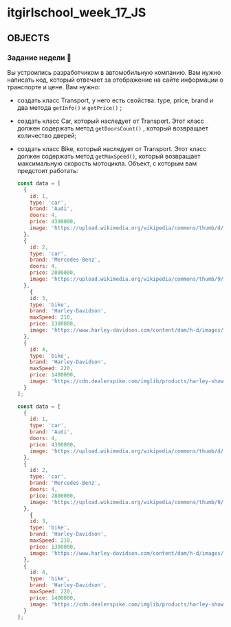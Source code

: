 # itgirlschool_week_17_JS
## OBJECTS

### Задание недели 🔮 
Вы устроились разработчиком в автомобильную компанию. Вам нужно написать код, который отвечает за отображение на сайте информации о транспорте и цене. Вам нужно:
- создать класс Transport, у него есть свойства: type, price, brand и два метода `getInfo()` и `getPrice()` ;
- создать класс Car, который наследует от Transport. Этот класс должен содержать метод `getDoorsCount()` , который возвращает количество дверей;
- создать класс Bike, который наследует от Transport. Этот класс должен содержать метод `getMaxSpeed()`, который возвращает максимальную скорость мотоцикла.
Объект, с которым вам предстоит работать:
    
    ```jsx
    const data = [
      {
        id: 1,
        type: 'car',
        brand: 'Audi',
        doors: 4,
        price: 4300000,
        image: 'https://upload.wikimedia.org/wikipedia/commons/thumb/d/d5/2020_Audi_e-Tron_Sport_50_Quattro.jpg/1200px-2020_Audi_e-Tron_Sport_50_Quattro.jpg'
      },
      {
        id: 2,
        type: 'car',
        brand: 'Mercedes-Benz',
        doors: 4,
        price: 2800000,
        image: 'https://upload.wikimedia.org/wikipedia/commons/thumb/9/9b/2019_Mercedes-Benz_E220d_SE_Automatic_2.0_Front.jpg/300px-2019_Mercedes-Benz_E220d_SE_Automatic_2.0_Front.jpg'
      },
    	{
        id: 3,
        type: 'bike',
        brand: 'Harley-Davidson',
        maxSpeed: 210,
        price: 1300000,
        image: 'https://www.harley-davidson.com/content/dam/h-d/images/product-images/bikes/motorcycle/2022/2022-iron-883/2022-iron-883-016/2022-iron-883-016-motorcycle.jpg'
      },
      {
        id: 4,
        type: 'bike',
        brand: 'Harley-Davidson',
        maxSpeed: 220,
        price: 1400000,
        image: 'https://cdn.dealerspike.com/imglib/products/harley-showroom/2020/livewire/main/Vivid-Black-Main.png'
      }
    ];
    ```
    
    ```jsx
    const data = [
      {
        id: 1,
        type: 'car',
        brand: 'Audi',
        doors: 4,
        price: 4300000,
        image: 'https://upload.wikimedia.org/wikipedia/commons/thumb/d/d5/2020_Audi_e-Tron_Sport_50_Quattro.jpg/1200px-2020_Audi_e-Tron_Sport_50_Quattro.jpg'
      },
      {
        id: 2,
        type: 'car',
        brand: 'Mercedes-Benz',
        doors: 4,
        price: 2800000,
        image: 'https://upload.wikimedia.org/wikipedia/commons/thumb/9/9b/2019_Mercedes-Benz_E220d_SE_Automatic_2.0_Front.jpg/300px-2019_Mercedes-Benz_E220d_SE_Automatic_2.0_Front.jpg'
      },
    	{
        id: 3,
        type: 'bike',
        brand: 'Harley-Davidson',
        maxSpeed: 210,
        price: 1300000,
        image: 'https://www.harley-davidson.com/content/dam/h-d/images/product-images/bikes/motorcycle/2022/2022-iron-883/2022-iron-883-016/2022-iron-883-016-motorcycle.jpg'
      },
      {
        id: 4,
        type: 'bike',
        brand: 'Harley-Davidson',
        maxSpeed: 220,
        price: 1400000,
        image: 'https://cdn.dealerspike.com/imglib/products/harley-showroom/2020/livewire/main/Vivid-Black-Main.png'
      }
    ];
    ```
